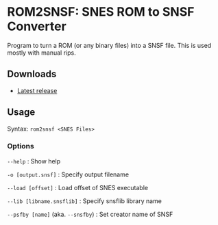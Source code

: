 ROM2SNSF: SNES ROM to SNSF Converter
====================================

Program to turn a ROM (or any binary files) into a SNSF file. This is used mostly with manual rips.

Downloads
---------

- [Latest release](https://github.com/loveemu/rom2snsf/releases/latest)

Usage
-----

Syntax: `rom2snsf <SNES Files>`

### Options ###

`--help`
  : Show help

`-o [output.snsf]`
  : Specify output filename

`--load [offset]`
  : Load offset of SNES executable

`--lib [libname.snsflib]`
  : Specify snsflib library name

`--psfby [name]` (aka. `--snsfby`)
  : Set creator name of SNSF
